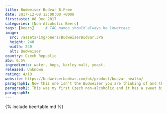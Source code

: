 ```yaml
---
title: Budweiser Budvar B:Free
date: 2017-12-08 12:00:00 +0000
firsttaste: 08 Dec 2017
categories: [Non-Alcoholic Beers]
tags: [beers]     # TAG names should always be lowercase
image:
  src: /assets/img/beers/BudweiserBudvar.JPG
  height: 240
  width: 240
  alt: Budweiser
country: Czech Republic
abv: 0.5%
ingredients: water, hops, barley malt, yeast.
released: Unknown
rating: 4/10
website: https://budweiserbudvar.com/uk/product/budvar-nealko/
paragraph1: Now this one isn’t the Budweiser you are thinking of and there has been a long trademark battle in Europe with the speaking frogs but in the UK, courts have ruled that neither company has exclusive rights to the name Budweiser.
paragraph2: This was my first Czech non-alcoholic and it has a sweet bitter taste and was quite refreshing, but not anything that special.
paragraph3: 
---
```

{% include beertable.md %}
